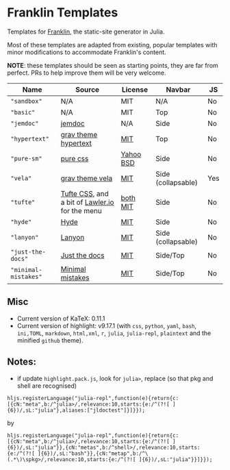# Franklin Templates

Templates for [Franklin](https://github.com/tlienart/Franklin.jl), the static-site generator in Julia.

Most of these templates are adapted from existing, popular templates with minor modifications to accommodate Franklin's content.

**NOTE**: these templates should be seen as starting points, they are far from perfect. PRs to help improve them will be very welcome.

| Name | Source | License | Navbar | JS  |
| ---- | ------ | ------- | ----- | --- |
| `"sandbox"`  | N/A    | MIT     | N/A | No |
| `"basic"`  | N/A    | MIT     | Top | No |
| `"jemdoc"` | [jemdoc](https://github.com/jem/jemdoc) | N/A | Side | No |
| `"hypertext"` | [grav theme hypertext](https://github.com/artofthesmart/hypertext) | [MIT](https://github.com/artofthesmart/hypertext/blob/master/LICENSE) | Top | No |
| `"pure-sm"` | [pure css](https://purecss.io/layouts/side-menu/) | [Yahoo BSD](https://github.com/pure-css/pure-site/blob/master/LICENSE.md) | Side | No |
| `"vela"` | [grav theme vela](https://github.com/danzinger/grav-theme-vela) | [MIT](https://github.com/danzinger/grav-theme-vela/blob/develop/LICENSE) | Side (collapsable) | Yes |
| `"tufte"` | [Tufte CSS](https://github.com/edwardtufte/tufte-css), and a bit of [Lawler.io](https://github.com/Eiriksmal/lawler-dot-io) for the menu | [both](https://github.com/edwardtufte/tufte-css/blob/gh-pages/LICENSE)  [MIT](https://github.com/Eiriksmal/lawler-dot-io/blob/main/license.md) | Side | No |
| `"hyde"` | [Hyde](https://github.com/poole/hyde) | [MIT](https://github.com/poole/hyde/blob/master/LICENSE.md) | Side | No |
| `"lanyon"` | [Lanyon](https://github.com/poole/lanyon) | [MIT](https://github.com/poole/lanyon/blob/master/LICENSE.md) | Side (collapsable) | No |
| `"just-the-docs"` | [Just the docs](https://github.com/pmarsceill/just-the-docs) | [MIT](https://github.com/pmarsceill/just-the-docs/blob/master/LICENSE.txt) | Side/Top | No |
| `"minimal-mistakes"` | [Minimal mistakes](https://github.com/mmistakes/minimal-mistakes) | [MIT](https://github.com/mmistakes/minimal-mistakes/blob/master/LICENSE) | Side/Top | No |

## Misc

* Current version of KaTeX: 0.11.1
* Current version of highlight: v9.17.1 (with `css`, `python`, `yaml`, `bash`, `ini,TOML`, `markdown`, `html,xml`, `r`, `julia`, `julia-repl`, `plaintext` and the minified `github` theme).

## Notes:

- if update `highlight.pack.js`, look for `julia>`, replace (so that pkg and shell are recognised)

```
hljs.registerLanguage("julia-repl",function(e){return{c:[{cN:"meta",b:/^julia>/,relevance:10,starts:{e:/^(?![ ]{6})/,sL:"julia"},aliases:["jldoctest"]}]}});
```

by

```
hljs.registerLanguage("julia-repl",function(e){return{c:[{cN:"meta",b:/^julia>/,relevance:10,starts:{e:/^(?![ ]{6})/,sL:"julia"}},{cN:"metas",b:/^shell>/,relevance:10,starts:{e:/^(?![ ]{6})/,sL:"bash"}},{cN:"metap",b:/^\(.*\)\spkg>/,relevance:10,starts:{e:/^(?![ ]{6})/,sL:"julia"}}]}});
```
